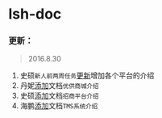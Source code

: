 # lsh-doc

### 更新：

> 2016.8.30

1. 史硕`新人前两周任务`[更新](ss/tasks-of-first-two-weeks-for-new-comer)增加各个平台的介绍
2. 丹妮[添加](mdn/lsh-yg.md)文档`优供商城介绍`
3. 史硕[添加](ss/Merchants-platform)文档`招商平台介绍`
4. 海鹏[添加](zhp/tms.md)文档`TMS系统介绍`
